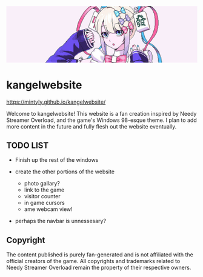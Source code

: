 <div>
    <img src="https://github.com/mintyly/kangelwebsite/blob/main/images/banner.png" alt="alt text">
    <h1>kangelwebsite</h1>
</div>

https://mintyly.github.io/kangelwebsite/

Welcome to kangelwebsite! This website is a fan creation inspired by Needy Streamer Overload, and the game's Windows 98-esque theme.
I plan to add more content in the future and fully flesh out the website eventually.

## TODO LIST
- Finish up the rest of the windows
- create the other portions of the website
    - photo gallary?
    - link to the game
    - visitor counter
    - in game cursors
    - ame webcam view!

- perhaps the navbar is unnessesary?

## Copyright
The content published is purely fan-generated and is not affiliated with the official creators of the game. All copyrights and trademarks related to Needy Streamer Overload remain the property of their respective owners.

